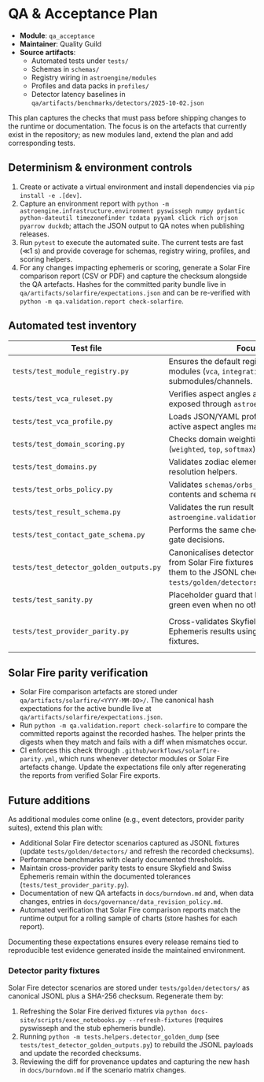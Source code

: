 # QA & Acceptance Plan

- **Module**: `qa_acceptance`
- **Maintainer**: Quality Guild
- **Source artifacts**:
  - Automated tests under `tests/`
  - Schemas in `schemas/`
  - Registry wiring in `astroengine/modules`
  - Profiles and data packs in `profiles/`
  - Detector latency baselines in `qa/artifacts/benchmarks/detectors/2025-10-02.json`

This plan captures the checks that must pass before shipping changes to the runtime or documentation. The focus is on the artefacts that currently exist in the repository; as new modules land, extend the plan and add corresponding tests.

## Determinism & environment controls

1. Create or activate a virtual environment and install dependencies via `pip install -e .[dev]`.
2. Capture an environment report with `python -m astroengine.infrastructure.environment pyswisseph numpy pydantic python-dateutil timezonefinder tzdata pyyaml click rich orjson pyarrow duckdb`; attach the JSON output to QA notes when publishing releases.
3. Run `pytest` to execute the automated suite. The current tests are fast (≪1 s) and provide coverage for schemas, registry wiring, profiles, and scoring helpers.
4. For any changes impacting ephemeris or scoring, generate a Solar Fire comparison report (CSV or PDF) and capture the checksum alongside the QA artefacts. Hashes for the committed parity bundle live in `qa/artifacts/solarfire/expectations.json` and can be re-verified with `python -m qa.validation.report check-solarfire`.

## Automated test inventory

| Test file | Focus | Notes |
| --- | --- | --- |
| `tests/test_module_registry.py` | Ensures the default registry registers key modules (`vca`, `integrations`) and their submodules/channels. | Protects the module → submodule → channel hierarchy. |
| `tests/test_vca_ruleset.py` | Verifies aspect angles and orb lookups exposed through `astroengine.rulesets`. | Guards the values documented in `docs/module/core-transit-math.md`. |
| `tests/test_vca_profile.py` | Loads JSON/YAML profiles and confirms active aspect angles match expectations. | Exercises `profiles/base_profile.yaml` and `profiles/vca_outline.json`. |
| `tests/test_domain_scoring.py` | Checks domain weighting methods (`weighted`, `top`, `softmax`). | Ensures severity scaling remains deterministic. |
| `tests/test_domains.py` | Validates zodiac element and domain resolution helpers. | Keeps `astroengine.domains` aligned with documentation. |
| `tests/test_orbs_policy.py` | Validates `schemas/orbs_policy.json` contents and schema registration filters. | Guarantees orb policy data stays in sync with documentation. |
| `tests/test_result_schema.py` | Validates the run result schema using `astroengine.validation.validate_payload`. | Confirms required fields and nested structures. |
| `tests/test_contact_gate_schema.py` | Performs the same checks for contact gate decisions. | Prevents incompatible gate payloads from shipping. |
| `tests/test_detector_golden_outputs.py` | Canonicalises detector payloads exported from Solar Fire fixtures and compares them to the JSONL checksum under `tests/golden/detectors/`. | Guards against unreviewed detector drift. |
| `tests/test_sanity.py` | Placeholder guard that keeps the suite green even when no other tests run. | Should remain trivial and quick. |
| `tests/test_provider_parity.py` | Cross-validates Skyfield and Swiss Ephemeris results using shared QA fixtures. | Loads `qa/artifacts/provider_parity/charts.json` and enforces tolerances documented in `docs/module/providers_and_frames.md`. |

## Solar Fire parity verification

- Solar Fire comparison artefacts are stored under `qa/artifacts/solarfire/<YYYY-MM-DD>/`. The canonical hash expectations for the active bundle live at `qa/artifacts/solarfire/expectations.json`.
- Run `python -m qa.validation.report check-solarfire` to compare the committed reports against the recorded hashes. The helper prints the digests when they match and fails with a diff when mismatches occur.
- CI enforces this check through `.github/workflows/solarfire-parity.yml`, which runs whenever detector modules or Solar Fire artefacts change. Update the expectations file only after regenerating the reports from verified Solar Fire exports.

## Future additions

As additional modules come online (e.g., event detectors, provider parity suites), extend this plan with:

- Additional Solar Fire detector scenarios captured as JSONL fixtures (update `tests/golden/detectors/` and refresh the recorded checksums).
- Performance benchmarks with clearly documented thresholds.
- Maintain cross-provider parity tests to ensure Skyfield and Swiss Ephemeris remain within the documented tolerances (`tests/test_provider_parity.py`).
- Documentation of new QA artefacts in `docs/burndown.md` and, when data changes, entries in `docs/governance/data_revision_policy.md`.
- Automated verification that Solar Fire comparison reports match the runtime output for a rolling sample of charts (store hashes for each report).

Documenting these expectations ensures every release remains tied to reproducible test evidence generated inside the maintained environment.

### Detector parity fixtures

Solar Fire detector scenarios are stored under `tests/golden/detectors/` as
canonical JSONL plus a SHA-256 checksum. Regenerate them by:

1. Refreshing the Solar Fire derived fixtures via
   `python docs-site/scripts/exec_notebooks.py --refresh-fixtures` (requires
   pyswisseph and the stub ephemeris bundle).
2. Running `python -m tests.helpers.detector_golden_dump` (see
   `tests/test_detector_golden_outputs.py`) to rebuild the JSONL payloads and
   update the recorded checksums.
3. Reviewing the diff for provenance updates and capturing the new hash in
   `docs/burndown.md` if the scenario matrix changes.
